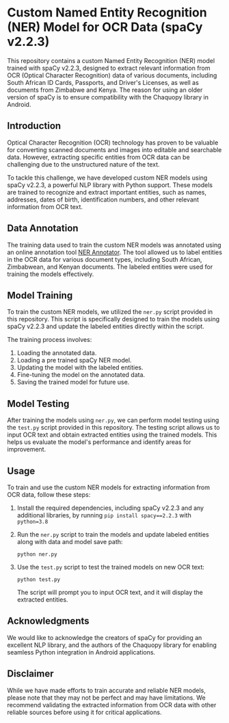 # Custom Named Entity Recognition (NER) Model for OCR Data (spaCy v2.2.3)

This repository contains a custom Named Entity Recognition (NER) model trained with spaCy v2.2.3, designed to extract relevant information from OCR (Optical Character Recognition) data of various documents, including South African ID Cards, Passports, and Driver's Licenses, as well as documents from Zimbabwe and Kenya. The reason for using an older version of spaCy is to ensure compatibility with the Chaquopy library in Android.

## Introduction

Optical Character Recognition (OCR) technology has proven to be valuable for converting scanned documents and images into editable and searchable data. However, extracting specific entities from OCR data can be challenging due to the unstructured nature of the text.

To tackle this challenge, we have developed custom NER models using spaCy v2.2.3, a powerful NLP library with Python support. These models are trained to recognize and extract important entities, such as names, addresses, dates of birth, identification numbers, and other relevant information from OCR text.

## Data Annotation

The training data used to train the custom NER models was annotated using an online annotation tool [NER Annotator](https://tecoholic.github.io/ner-annotator/). The tool allowed us to label entities in the OCR data for various document types, including South African, Zimbabwean, and Kenyan documents. The labeled entities were used for training the models effectively.

## Model Training

To train the custom NER models, we utilized the `ner.py` script provided in this repository. This script is specifically designed to train the models using spaCy v2.2.3 and update the labeled entities directly within the script.

The training process involves:
1. Loading the annotated data.
2. Loading a pre trained spaCy NER model.
3. Updating the model with the labeled entities.
4. Fine-tuning the model on the annotated data.
5. Saving the trained model for future use.

## Model Testing

After training the models using `ner.py`, we can perform model testing using the `test.py` script provided in this repository. The testing script allows us to input OCR text and obtain extracted entities using the trained models. This helps us evaluate the model's performance and identify areas for improvement.

## Usage

To train and use the custom NER models for extracting information from OCR data, follow these steps:

1. Install the required dependencies, including spaCy v2.2.3 and any additional libraries, by running `pip install spacy==2.2.3` with `python=3.8`

2. Run the `ner.py` script to train the models and update labeled entities along with data and model save path:
   ```
   python ner.py
   ```

3. Use the `test.py` script to test the trained models on new OCR text:
   ```
   python test.py
   ```

   The script will prompt you to input OCR text, and it will display the extracted entities.

## Acknowledgments

We would like to acknowledge the creators of spaCy for providing an excellent NLP library, and the authors of the Chaquopy library for enabling seamless Python integration in Android applications.

## Disclaimer

While we have made efforts to train accurate and reliable NER models, please note that they may not be perfect and may have limitations. We recommend validating the extracted information from OCR data with other reliable sources before using it for critical applications.
